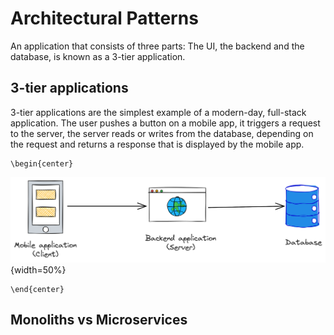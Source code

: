 # Architectural Patterns
An application that consists of three parts: The UI, the backend and the database, is known as a 3-tier application.

## 3-tier applications
3-tier applications are the simplest example of a modern-day, full-stack application. The user pushes a button on a mobile app, it triggers a request to the server, the server reads or writes from the database, depending on the request and returns a response that is displayed by the mobile app.

```{=latex}
\begin{center}
```
![3-tier application](src/book/images/6.1.png){width=50%}
```{=latex}
\end{center}
```

## Monoliths vs Microservices
